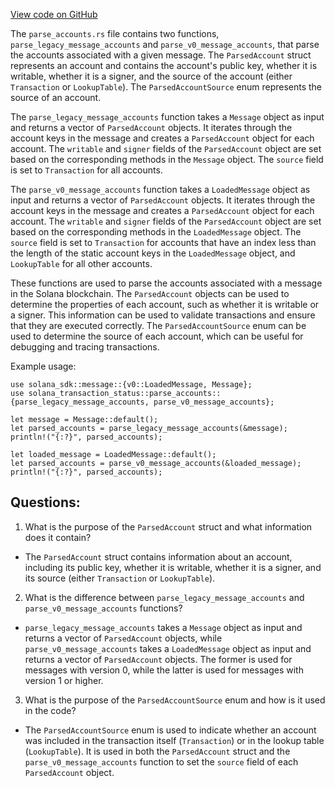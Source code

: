 
[View code on GitHub](https://github.com/solana-labs/solana/blob/master/transaction-status/src/parse_accounts.rs)

The `parse_accounts.rs` file contains two functions, `parse_legacy_message_accounts` and `parse_v0_message_accounts`, that parse the accounts associated with a given message. The `ParsedAccount` struct represents an account and contains the account's public key, whether it is writable, whether it is a signer, and the source of the account (either `Transaction` or `LookupTable`). The `ParsedAccountSource` enum represents the source of an account.

The `parse_legacy_message_accounts` function takes a `Message` object as input and returns a vector of `ParsedAccount` objects. It iterates through the account keys in the message and creates a `ParsedAccount` object for each account. The `writable` and `signer` fields of the `ParsedAccount` object are set based on the corresponding methods in the `Message` object. The `source` field is set to `Transaction` for all accounts.

The `parse_v0_message_accounts` function takes a `LoadedMessage` object as input and returns a vector of `ParsedAccount` objects. It iterates through the account keys in the message and creates a `ParsedAccount` object for each account. The `writable` and `signer` fields of the `ParsedAccount` object are set based on the corresponding methods in the `LoadedMessage` object. The `source` field is set to `Transaction` for accounts that have an index less than the length of the static account keys in the `LoadedMessage` object, and `LookupTable` for all other accounts.

These functions are used to parse the accounts associated with a message in the Solana blockchain. The `ParsedAccount` objects can be used to determine the properties of each account, such as whether it is writable or a signer. This information can be used to validate transactions and ensure that they are executed correctly. The `ParsedAccountSource` enum can be used to determine the source of each account, which can be useful for debugging and tracing transactions. 

Example usage:

```
use solana_sdk::message::{v0::LoadedMessage, Message};
use solana_transaction_status::parse_accounts::{parse_legacy_message_accounts, parse_v0_message_accounts};

let message = Message::default();
let parsed_accounts = parse_legacy_message_accounts(&message);
println!("{:?}", parsed_accounts);

let loaded_message = LoadedMessage::default();
let parsed_accounts = parse_v0_message_accounts(&loaded_message);
println!("{:?}", parsed_accounts);
```
## Questions: 
 1. What is the purpose of the `ParsedAccount` struct and what information does it contain?
- The `ParsedAccount` struct contains information about an account, including its public key, whether it is writable, whether it is a signer, and its source (either `Transaction` or `LookupTable`).
2. What is the difference between `parse_legacy_message_accounts` and `parse_v0_message_accounts` functions?
- `parse_legacy_message_accounts` takes a `Message` object as input and returns a vector of `ParsedAccount` objects, while `parse_v0_message_accounts` takes a `LoadedMessage` object as input and returns a vector of `ParsedAccount` objects. The former is used for messages with version 0, while the latter is used for messages with version 1 or higher.
3. What is the purpose of the `ParsedAccountSource` enum and how is it used in the code?
- The `ParsedAccountSource` enum is used to indicate whether an account was included in the transaction itself (`Transaction`) or in the lookup table (`LookupTable`). It is used in both the `ParsedAccount` struct and the `parse_v0_message_accounts` function to set the `source` field of each `ParsedAccount` object.